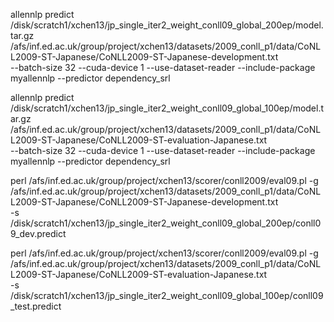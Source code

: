 
allennlp predict  /disk/scratch1/xchen13/jp_single_iter2_weight_conll09_global_200ep/model.tar.gz \
/afs/inf.ed.ac.uk/group/project/xchen13/datasets/2009_conll_p1/data/CoNLL2009-ST-Japanese/CoNLL2009-ST-Japanese-development.txt \
--batch-size 32 --cuda-device 1 --use-dataset-reader --include-package myallennlp --predictor dependency_srl 

allennlp predict  /disk/scratch1/xchen13/jp_single_iter2_weight_conll09_global_100ep/model.tar.gz \
/afs/inf.ed.ac.uk/group/project/xchen13/datasets/2009_conll_p1/data/CoNLL2009-ST-Japanese/CoNLL2009-ST-evaluation-Japanese.txt \
--batch-size 32 --cuda-device 1 --use-dataset-reader --include-package myallennlp --predictor dependency_srl 



 perl /afs/inf.ed.ac.uk/group/project/xchen13/scorer/conll2009/eval09.pl -g /afs/inf.ed.ac.uk/group/project/xchen13/datasets/2009_conll_p1/data/CoNLL2009-ST-Japanese/CoNLL2009-ST-Japanese-development.txt \
-s /disk/scratch1/xchen13/jp_single_iter2_weight_conll09_global_200ep/conll09_dev.predict


 perl /afs/inf.ed.ac.uk/group/project/xchen13/scorer/conll2009/eval09.pl -g /afs/inf.ed.ac.uk/group/project/xchen13/datasets/2009_conll_p1/data/CoNLL2009-ST-Japanese/CoNLL2009-ST-evaluation-Japanese.txt \
-s /disk/scratch1/xchen13/jp_single_iter2_weight_conll09_global_100ep/conll09_test.predict